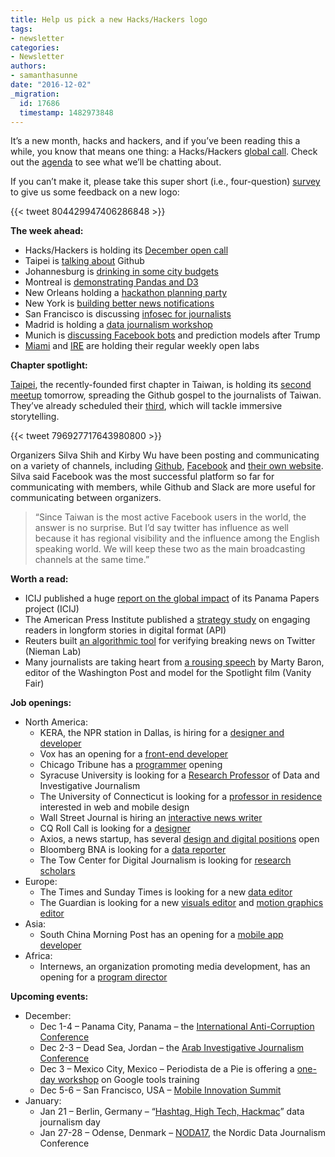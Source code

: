 ```yaml
---
title: Help us pick a new Hacks/Hackers logo
tags:
- newsletter
categories:
- Newsletter
authors:
- samanthasunne
date: "2016-12-02"
_migration:
  id: 17686
  timestamp: 1482973848
---
```


It&#8217;s a new month, hacks and hackers, and if you&#8217;ve been reading this a while, you know that means one thing: a Hacks/Hackers [global call][1]. Check out the [agenda][2] to see what we&#8217;ll be chatting about.

If you can&#8217;t make it, please take this super short (i.e., four-question) [survey][3] to give us some feedback on a new logo:

{{< tweet 804429947406286848 >}}

**The week ahead:**

  * Hacks/Hackers is holding its [December open call][2]
  * Taipei is [talking about][4] Github
  * Johannesburg is [drinking in some city budgets][5]
  * Montreal is [demonstrating Pandas and D3][6]
  * New Orleans holding a [hackathon planning party][7]
  * New York is [building better news notifications][8]
  * San Francisco is discussing [infosec for journalists][9]
  * Madrid is holding a [data journalism workshop][10]
  * Munich is [discussing Facebook bots][11] and prediction models after Trump
  * [Miami][12] and [IRE][13] are holding their regular weekly open labs

**Chapter spotlight:**

[Taipei][14], the recently-founded first chapter in Taiwan, is holding its [second meetup][4] tomorrow, spreading the Github gospel to the journalists of Taiwan. They&#8217;ve already scheduled their [third][15], which will tackle immersive storytelling.

{{< tweet 796927717643980800 >}}

Organizers Silva Shih and Kirby Wu have been posting and communicating on a variety of channels, including [Github][16], [Facebook][17] and [their own website][18]. Silva said Facebook was the most successful platform so far for communicating with members, while Github and Slack are more useful for communicating between organizers.

> &#8220;Since Taiwan is the most active Facebook users in the world, the answer is no surprise. But I&#8217;d say twitter has influence as well because it has regional visibility and the influence among the English speaking world. We will keep these two as the main broadcasting channels at the same time.&#8221;

**Worth a read:**

  * ICIJ published a huge [report on the global impact][19] of its Panama Papers project (ICIJ)
  * The American Press Institute published a [strategy study][20] on engaging readers in longform stories in digital format (API)
  * Reuters built [an algorithmic tool][21] for verifying breaking news on Twitter (Nieman Lab)
  * Many journalists are taking heart from [a rousing speech][22] by Marty Baron, editor of the Washington Post and model for the Spotlight film (Vanity Fair)

**Job openings:**

  * North America: 
      * KERA, the NPR station in Dallas, is hiring for a [designer and developer][23]
      * Vox has an opening for a [front-end developer][24]
      * Chicago Tribune has a [programmer][25] opening
      * Syracuse University is looking for a [Research Professor][26] of Data and Investigative Journalism
      * The University of Connecticut is looking for a [professor in residence][27] interested in web and mobile design
      * Wall Street Journal is hiring an [interactive news writer][28]
      * CQ Roll Call is looking for a [designer][29]
      * Axios, a news startup, has several [design and digital positions][30] open
      * Bloomberg BNA is looking for a [data reporter][31]
      * The Tow Center for Digital Journalism is looking for [research scholars][32]
  * Europe: 
      * The Times and Sunday Times is looking for a new [data editor][33]
      * The Guardian is looking for a new [visuals editor][34] and [motion graphics editor][35]
  * Asia: 
      * South China Morning Post has an opening for a [mobile app developer][36]
  * Africa: 
      * Internews, an organization promoting media development, has an opening for a [program director][37]

**Upcoming events:**

  * December: 
      * Dec 1-4 &#8211; Panama City, Panama &#8211; the [International Anti-Corruption Conference][38]
      * Dec 2-3 &#8211; Dead Sea, Jordan &#8211; the [Arab Investigative Journalism Conference][39]
      * Dec 3 &#8211; Mexico City, Mexico &#8211; Periodista de a Pie is offering a [one-day workshop][40] on Google tools training
      * Dec 5-6 &#8211; San Francisco, USA &#8211; [Mobile Innovation Summit][41]
  * January: 
      * Jan 21 &#8211; Berlin, Germany &#8211; &#8220;[Hashtag, High Tech, Hackmac][42]&#8221; data journalism day
      * Jan 27-28 &#8211; Odense, Denmark &#8211; [NODA17][43], the Nordic Data Journalism Conference

 [1]: http://hackshackers.com/resources/global-open-call/
 [2]: http://etherpad.io/p/Hacks_Hackers_Dec_2016_global_open_call
 [3]: https://alleyinteractive.typeform.com/to/MsnHUz
 [4]: http://www.accupass.com/go/hhtpe02
 [5]: https://www.meetup.com/HacksHackersAfrica/events/235855887/
 [6]: https://www.facebook.com/events/605961552944736/
 [7]: https://www.meetup.com/Hacks-Hackers-New-Orleans/events/235967594/
 [8]: https://www.eventbrite.com/e/building-better-news-notifications-guardian-mobile-innovation-lab-quartz-mic-tickets-3373852283
 [9]: http://www.meetup.com/hacksandhackers/events/235889971/?a=socialmedia
 [10]: https://www.meetup.com/Madrid-Periodismo-de-datos-Meetup/events/235820445/
 [11]: https://www.meetup.com/Hacks-Hackers-Munchen/events/235775473/
 [12]: http://www.meetup.com/Hacks-Hackers-Miami/
 [13]: http://www.meetup.com/hackshackersIRE/
 [14]: https://twitter.com/hackshackersTPE/
 [15]: http://pe03
 [16]: https://github.com/hackshackerstaipei
 [17]: https://www.facebook.com/groups/hackshackerstaipei/
 [18]: http://hackshackers.taipei/
 [19]: https://panamapapers.icij.org/20161201-global-impact.html?utm_source=Watchdog&utm_campaign=ed80278d91-160921_Bahamas_Launch_Email&utm_medium=email&utm_term=0_ffd1d0160d-ed80278d91-100152265&mc_cid=ed80278d91&mc_eid=7c3a47743a
 [20]: https://www.americanpressinstitute.org/publications/reports/strategy-studies/engaging-longform-journalism/?utm_source=API+Need+to+Know+newsletter&utm_campaign=35c3a42833-EMAIL_CAMPAIGN_2016_12_01&utm_medium=email&utm_term=0_e3bf78af04-35c3a42833-38065925
 [21]: http://www.niemanlab.org/2016/11/reuters-built-its-own-algorithmic-prediction-tool-to-help-it-spot-and-verify-breaking-news-on-twitter/?utm_source=API+Need+to+Know+newsletter&utm_campaign=35c3a42833-EMAIL_CAMPAIGN_2016_12_01&utm_medium=email&utm_term=0_e3bf78af04-35c3a42833-38065925
 [22]: http://www.vanityfair.com/news/2016/11/washington-post-editor-marty-baron-message-to-journalists
 [23]: http://www.kera.org/about/employment/digital-designer-developer/
 [24]: https://storytelling.voxmedia.com/2016/11/21/13658482/hiring-front-end-designer
 [25]: https://github.com/newsapps/jobs/blob/master/senior-news-applications-developer_20161117.md
 [26]: http://ire.org/jobs/job/917/
 [27]: https://www.mediabistro.com/jobs/description/350547/assistant-professor-in-residence-web-and-mobile-design-and-development/?TrackID=52#sc=rss&me=feed&cm=general
 [28]: http://talkingbiznews.com/biz-news-help-wanted/wsj-seeks-interactive-news-writer-in-new-york/
 [29]: http://codepen.io/job/nEmZjk
 [30]: https://boards.greenhouse.io/axios#.WECEiaIrLR1
 [31]: https://www4.recruitingcenter.net/Clients/BNA/PublicJobs/controller.cfm?jbaction=JobProfile&Job_Id=13594&esid=az
 [32]: http://towcenter.org/wp-content/uploads/2016/11/Job-Description-Tow-Center-Research-Director.pdf
 [33]: http://www.gorkanajobs.co.uk/job/66225/the-times-and-sunday-times-data-journalism-editor/
 [34]: https://gnm.taleo.net/careersection/in/jobdetail.ftl?job=KIN0000XH&tz=GMT%2B00%3A00
 [35]: https://gnm.taleo.net/careersection/in/jobdetail.ftl?job=KIN0000VA&tz=GMT%2B00%3A00
 [36]: http://www.cpjobs.com/hk/job/senior-mobile-application-developer-android-ref-cobl-dit-smadand-1638442
 [37]: https://chm.tbe.taleo.net/chm04/ats/careers/v2/viewRequisition?org=INTERNEWS&cws=38&rid=619
 [38]: http://16iacc.org/
 [39]: http://en.arij.net/
 [40]: http://www.periodistasdeapie.org.mx/actividad-128.php?utm_content=buffer23972&utm_medium=social&utm_source=twitter.com&utm_campaign=buffer
 [41]: https://theinnovationenterprise.com/summits/mobile-innovation-summit-san-francisco-2016
 [42]: http://dju.verdi.de/journalistentag
 [43]: http://noda2017.dk/